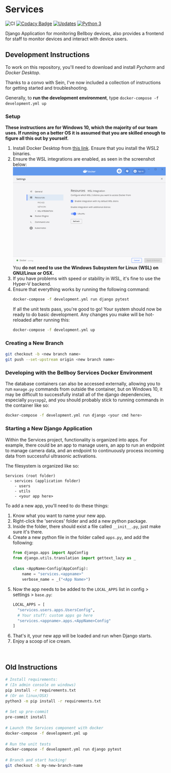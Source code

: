 
# Services

<!-- All badges get added here. -->

![CI](https://github.com/Bellboy-Capstone/Services/workflows/CI/badge.svg)
[![Codacy Badge](https://app.codacy.com/project/badge/Grade/8fb53c0f016b46889a92c8bc37d26bbe)](https://www.codacy.com/gh/Bellboy-Capstone/Services/dashboard?utm_source=github.com&amp;utm_medium=referral&amp;utm_content=Bellboy-Capstone/Services&amp;utm_campaign=Badge_Grade)
[![Updates](https://pyup.io/repos/github/Bellboy-Capstone/Services/shield.svg)](https://pyup.io/repos/github/Bellboy-Capstone/Services/)
[![Python 3](https://pyup.io/repos/github/Bellboy-Capstone/Services/python-3-shield.svg)](https://pyup.io/repos/github/Bellboy-Capstone/Services/)



Django Application for monitoring Bellboy devices, also provides a frontend for staff to monitor devices and interact with device users.

## Development Instructions

To work on this repository, you'll need to download and install _Pycharm_ and _Docker Desktop_.

Thanks to a convo with Sein, I've now included a collection of instructions for getting started and troubleshooting.

Generally, to **run the development environment**, type `docker-compose -f development.yml up`

### Setup

**These instructions are for Windows 10, which the majority of our team uses. If running on a better OS it is assumed that you are skilled enough to figure all this out by yourself.**

1. Install Docker Desktop from [this link](https://www.docker.com/products/docker-desktop). Ensure that you install the WSL2 binaries.
2. Ensure the WSL integrations are enabled, as seen in the screenshot below:
    ![WSL integrations should be enabled in the docker dashboard](/readme/wsl-integrations.png)
    You **do not need to use the Windows Subsystem for Linux (WSL) on GNU/Linux or OSX.**
1. If you have problems with speed or stability in WSL, it's fine to use the Hyper-V backend.
3. Ensure that everything works by running the following command:
    ```sh
    docker-compose -f development.yml run django pytest
    ```
    If all the unit tests pass, you're good to go! Your system should now be ready to do basic development. Any changes you make will be hot-reloaded after running this:
    ```sh
    docker-compose -f development.yml up
    ```


### Creating a New Branch

```sh
git checkout -b <new branch name>
git push --set-upstream origin <new branch name>
```

### Developing with the Bellboy Services Docker Environment

The database containers can also be accessed externally, allowing you to run `manage.py` commands from outside the container, but on Windows 10, it may be difficult to successfully install all of the django dependencies, especially `psycopg2`, and you should probably stick to running commands in the container like so:

```sh
docker-compose -f development.yml run django <your cmd here>
```


### Starting a New Django Application

Within the Services project, functionality is organized into apps.
For example, there could be an app to manage users, an app to run an
endpoint to manage camera data, and an endpoint to continuously process
incoming data from successful ultrasonic activations.

The filesystem is organized like so:

```
Services (root folder)
  - services (application folder)
    - users
    - utils
    - <your app here>
```

To add a new app, you'll need to do these things:

1. Know what you want to name your new app.
1. Right-click the 'services' folder and add a new python package.
1. Inside the folder, there should exist a file called `__init__.py`, just make sure it's there.
1. Create a new python file in the folder called `apps.py`, and add the following:
   ```py
   from django.apps import AppConfig
   from django.utils.translation import gettext_lazy as _

   class <AppName>Config(AppConfig):
       name = "services.<appname>"
       verbose_name = _("<App Name>")
   ```
1. Now the app needs to be added to the `LOCAL_APPS` list in config > settings > `base.py`:
   ```py
   LOCAL_APPS = [
     "services.users.apps.UsersConfig",
     # Your stuff: custom apps go here
     "services.<appname>.apps.<AppName>Config"
   ]
   ```
1. That's it, your new app will be loaded and run when Django starts.
1. Enjoy a scoop of ice cream.

<br />

## Old Instructions

```sh
# Install requirements:
# (In admin console on windows)
pip install -r requirements.txt
# (Or on linux/OSX)
python3 -m pip install -r requirements.txt

# Set up pre-commit
pre-commit install

# Launch the Services component with docker
docker-compose -f development.yml up

# Run the unit tests
docker-compose -f development.yml run django pytest

# Branch and start hacking!
git checkout -b my-new-branch-name
```

